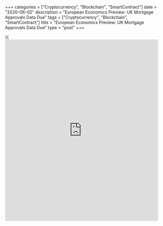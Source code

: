 +++
categories = ["Cryptocurrency", "Blockchain", "SmartContract"]
date = "2020-06-02"
description = "European Economics Preview: UK Mortgage Approvals Data Due"
tags = ["Cryptocurrency", "Blockchain", "SmartContract"]
title = "European Economics Preview: UK Mortgage Approvals Data Due"
type = "post"
+++

{{<iframe id="large-banner" src="https://www.bounty.group/#slide=7.0" width="100%" height="600" scrolling="no" style="border: 0px solid rgb(216, 221, 230); border-radius: 3px;">}}

Mortgage approvals data from the UK is due on Tuesday, headlining a
light day for the European economic [news](https://www.letsplayfx.com/blog/forex-news-website/).

At 2.00 am ET, UK Nationwide house price data is due. House prices are
forecast to rise 2.8 percent on a yearly basis in May, slower than the
3.7 percent increase in April.

At 2.30 am ET, the Federal Statistical Office publishes Swiss retail
sales for April. Sales had decreased 5.6 percent on year in March.

At 3.00 am ET, unemployment from Spain and Austria are due. Also,
foreign trade balance and producer price figures are due from Hungary.

At 4.30 am ET, the Bank of England is set to issue mortgage approvals
data. Economists forecast approvals to fall to 23,700 in April from
56,160 in March.

For comments and feedback [contact](https://www.playgroundfx.com/contact/): editorial@rtt[news](https://www.letsplayfx.com/blog/forex-news-website/).com

[Business News][1]

   1. www.rtt[news](https://www.letsplayfx.com/blog/forex-news-website/).com/Content/Business.aspx